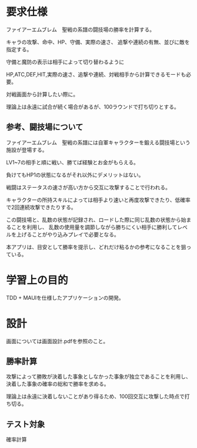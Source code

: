 # 要求仕様
ファイアーエムブレム　聖戦の系譜の闘技場の勝率を計算する。

キャラの攻撃、命中、HP、守備、実際の速さ、
追撃や連続の有無、並びに敵を指定する。

守備と魔防の表示は相手によって切り替わるように

HP,ATC,DEF,HIT,実際の速さ、追撃や連続、対戦相手から計算できるモードも必要。

対戦画面から計算したい際に。

理論上は永遠に試合が続く場合があるが、100ラウンドで打ち切りとする。

## 参考、闘技場について
ファイアーエムブレム　聖戦の系譜には自軍キャラクターを鍛える闘技場という施設が登場する。

LV1~7の相手と順に戦い、勝てば経験とお金がもらえる。

負けてもHP1の状態になるがそれ以外にデメリットはない。

戦闘はステータスの速さが高い方から交互に攻撃することで行われる。

キャラクターの所持スキルによっては相手より速いと再度攻撃できたり、低確率で2回連続攻撃できたりする。

この闘技場と、乱数の状態が記録され、ロードした際に同じ乱数の状態から始まることを利用し、
乱数の使用量を調節しながら勝ちにくい相手に勝利してレベルを上げることがやり込みプレイで必要となる。

本アプリは、目安として勝率を提示し、どれだけ粘るかの参考になることを狙っている。

# 学習上の目的
TDD + MAUIを仕様したアプリケーションの開発。

# 設計
画面については画面設計.pdfを参照のこと。

## 勝率計算
攻撃によって勝敗が決着した事象としなかった事象が独立であることを利用し、
決着した事象の確率の総和で勝率を求める。

理論上は永遠に決着しないことがあり得るため、100回交互に攻撃した時点で打ち切る。

## テスト対象
確率計算
